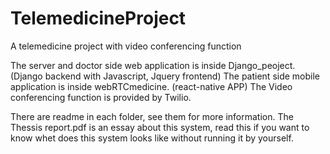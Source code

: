 # TelemedicineProject
A telemedicine project with video conferencing function

The server and doctor side web application is inside Django_peoject. (Django backend with Javascript, Jquery frontend)
The patient side mobile application is inside webRTCmedicine. (react-native APP)
The Video conferencing function is provided by Twilio.

There are readme in each folder, see them for more information.
The Thessis report.pdf is an essay about this system, read this if you want to know whet does this system looks like without running it by yourself.
